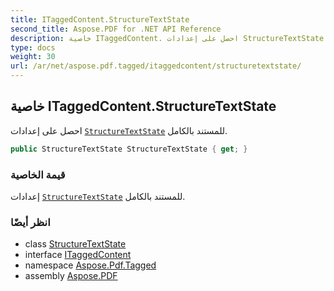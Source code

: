 ```yaml
---
title: ITaggedContent.StructureTextState
second_title: Aspose.PDF for .NET API Reference
description: خاصية ITaggedContent. احصل على إعدادات StructureTextState للمستند بالكامل
type: docs
weight: 30
url: /ar/net/aspose.pdf.tagged/itaggedcontent/structuretextstate/
---
```

## خاصية ITaggedContent.StructureTextState

احصل على إعدادات [`StructureTextState`](../../../aspose.pdf.logicalstructure/structuretextstate/) للمستند بالكامل.

```csharp
public StructureTextState StructureTextState { get; }
```

### قيمة الخاصية

إعدادات [`StructureTextState`](../../../aspose.pdf.logicalstructure/structuretextstate/) للمستند بالكامل.

### انظر أيضًا

* class [StructureTextState](../../../aspose.pdf.logicalstructure/structuretextstate/)
* interface [ITaggedContent](../)
* namespace [Aspose.Pdf.Tagged](../../../aspose.pdf.tagged/)
* assembly [Aspose.PDF](../../../)
